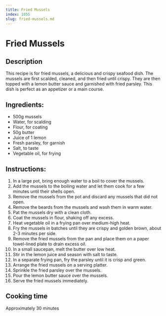```yaml
---
title: Fried Mussels
index: 1055
slug: fried-mussels.md
---
```


# Fried Mussels

## Description
This recipe is for fried mussels, a delicious and crispy seafood dish. The mussels are first scalded, cleaned, and then fried until crispy. They are then topped with a lemon butter sauce and garnished with fried parsley. This dish is perfect as an appetizer or a main course.

## Ingredients:
- 500g mussels
- Water, for scalding
- Flour, for coating
- 50g butter
- Juice of 1 lemon
- Fresh parsley, for garnish
- Salt, to taste
- Vegetable oil, for frying

## Instructions:
1. In a large pot, bring enough water to a boil to cover the mussels.
2. Add the mussels to the boiling water and let them cook for a few minutes until their shells open.
3. Remove the mussels from the pot and discard any mussels that did not open.
4. Remove the beards from the mussels and wash them in warm water.
5. Pat the mussels dry with a clean cloth.
6. Coat the mussels in flour, shaking off any excess.
7. Heat vegetable oil in a frying pan over medium-high heat.
8. Fry the mussels in batches until they are crispy and golden brown, about 2-3 minutes per side.
9. Remove the fried mussels from the pan and place them on a paper towel-lined plate to drain excess oil.
10. In a small saucepan, melt the butter over low heat.
11. Stir in the lemon juice and season with salt to taste.
12. In a separate frying pan, fry the parsley until it is crisp and green.
13. Arrange the fried mussels on a serving platter.
14. Sprinkle the fried parsley over the mussels.
15. Pour the lemon butter sauce over the mussels.
16. Serve the fried mussels immediately.

## Cooking time
Approximately 30 minutes
